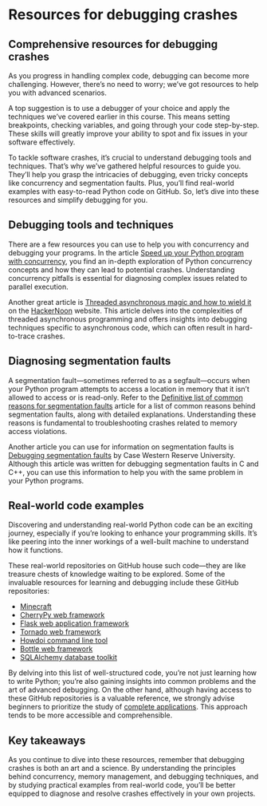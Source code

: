 
# Resources for debugging crashes

## Comprehensive resources for debugging crashes

As you progress in handling complex code, debugging can become more challenging. However, there’s no need to worry; we’ve got resources to help you with advanced scenarios.

A top suggestion is to use a debugger of your choice and apply the techniques we’ve covered earlier in this course. This means setting breakpoints, checking variables, and going through your code step-by-step. These skills will greatly improve your ability to spot and fix issues in your software effectively.

To tackle software crashes, it’s crucial to understand debugging tools and techniques. That’s why we’ve gathered helpful resources to guide you. They’ll help you grasp the intricacies of debugging, even tricky concepts like concurrency and segmentation faults. Plus, you’ll find real-world examples with easy-to-read Python code on GitHub. So, let’s dive into these resources and simplify debugging for you.

## Debugging tools and techniques

There are a few resources you can use to help you with concurrency and debugging your programs. In the article [Speed up your Python program with concurrency](https://realpython.com/python-concurrency/), you find an in-depth exploration of Python concurrency concepts and how they can lead to potential crashes. Understanding concurrency pitfalls is essential for diagnosing complex issues related to parallel execution.

Another great article is [Threaded asynchronous magic and how to wield it](https://hackernoon.com/threaded-asynchronous-magic-and-how-to-wield-it-bba9ed602c32) on the [HackerNoon](https://hackernoon.com/) website. This article delves into the complexities of threaded asynchronous programming and offers insights into debugging techniques specific to asynchronous code, which can often result in hard-to-trace crashes.

## Diagnosing segmentation faults

A segmentation fault—sometimes referred to as a segfault—occurs when your Python program attempts to access a location in memory that it isn’t allowed to access or is read-only. Refer to the [Definitive list of common reasons for segmentation faults](https://stackoverflow.com/questions/33047452/definitive-list-of-common-reasons-for-segmentation-faults) article for a list of common reasons behind segmentation faults, along with detailed explanations. Understanding these reasons is fundamental to troubleshooting crashes related to memory access violations.

Another article you can use for information on segmentation faults is [Debugging segmentation faults](https://sites.google.com/a/case.edu/hpcc/hpc-cluster/ridermarkov-software/programming-computing-languages/cc/debugging-segmentation-faults?authuser=0) by Case Western Reserve University. Although this article was written for debugging segmentation faults in C and C++, you can use this information to help you with the same problem in your Python programs.

## Real-world code examples

Discovering and understanding real-world Python code can be an exciting journey, especially if you’re looking to enhance your programming skills. It’s like peering into the inner workings of a well-built machine to understand how it functions.

These real-world repositories on GitHub house such code—they are like treasure chests of knowledge waiting to be explored. Some of the invaluable resources for learning and debugging include these GitHub repositories:

- [Minecraft](https://github.com/fogleman/Minecraft)
- [CherryPy web framework](https://github.com/cherrypy/cherrypy)
- [Flask web application framework](https://github.com/pallets/flask)
- [Tornado web framework](https://github.com/tornadoweb/tornado)
- [Howdoi command line tool](https://github.com/gleitz/howdoi)
- [Bottle web framework](https://github.com/bottlepy/bottle/blob/master/bottle.py)
- [SQLAlchemy database toolkit](https://github.com/sqlalchemy/sqlalchemy)

By delving into this list of well-structured code, you’re not just learning how to write Python; you’re also gaining insights into common problems and the art of advanced debugging. On the other hand, although having access to these GitHub repositories is a valuable reference, we strongly advise beginners to prioritize the study of [complete applications](https://github.com/home-assistant/core). This approach tends to be more accessible and comprehensible.

## Key takeaways

As you continue to dive into these resources, remember that debugging crashes is both an art and a science. By understanding the principles behind concurrency, memory management, and debugging techniques, and by studying practical examples from real-world code, you’ll be better equipped to diagnose and resolve crashes effectively in your own projects.
